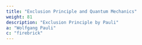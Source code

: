 ```yaml
---
title: "Exclusion Principle and Quantum Mechanics"
weight: 81
description: "Exclusion Principle by Pauli"
a: "Wolfgang Pauli"
c: "firebrick"
---
```

